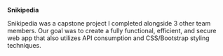 <b>Snikipedia</b>

Snikipedia was a capstone project I completed alongside 3 other team members. Our goal was to create a fully functional, efficient, and secure web app that also utilizes API consumption and CSS/Bootstrap styling techniques.

